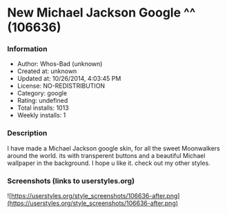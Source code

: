 # New Michael Jackson Google ^^ (106636)

### Information
- Author: Whos-Bad (unknown)
- Created at: unknown
- Updated at: 10/26/2014, 4:03:45 PM
- License: NO-REDISTRIBUTION
- Category: google
- Rating: undefined
- Total installs: 1013
- Weekly installs: 1


### Description
I have made a Michael Jackson google skin, for all the sweet Moonwalkers around the world. its with transperent buttons and a beautiful Michael wallpaper in the background. I hope u like it. check out my other styles.


### Screenshots (links to userstyles.org)
![https://userstyles.org/style_screenshots/106636-after.png](https://userstyles.org/style_screenshots/106636-after.png)


